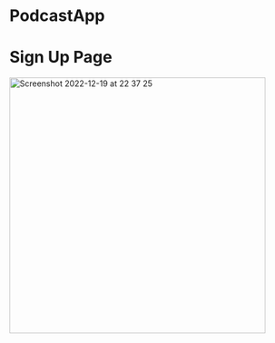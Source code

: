 # PodcastApp

# Sign Up Page

<img width="451" alt="Screenshot 2022-12-19 at 22 37 25" src="https://user-images.githubusercontent.com/119730946/208463109-489a4215-72f0-4137-a4bd-c724bd8c85a4.png">
